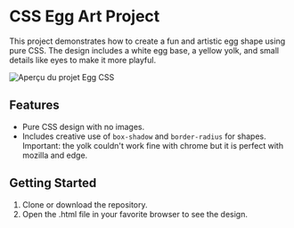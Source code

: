 # CSS Egg Art Project

This project demonstrates how to create a fun and artistic egg shape using pure CSS. The design includes a white egg base, a yellow yolk, and small details like eyes to make it more playful.

![Aperçu du projet Egg CSS](egg-css-art/blob/main/art-css-egg.PNG)


## Features

- Pure CSS design with no images.
- Includes creative use of `box-shadow` and `border-radius` for shapes.
 Important: the yolk couldn't work fine with chrome but it is perfect with mozilla and edge. 

## Getting Started

1. Clone or download the repository.
2. Open the .html file in your favorite browser to see the design.



